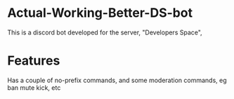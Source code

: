 # Actual-Working-Better-DS-bot

This is a discord bot developed for the server, "Developers Space",

# Features

Has a couple of no-prefix commands, and some moderation commands, eg ban mute kick, etc
